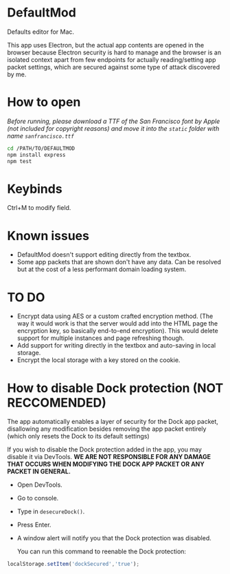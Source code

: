 # DefaultMod

Defaults editor for Mac.

This app uses Electron, but the actual app contents are opened in the browser because Electron security is hard to manage and the browser is an isolated context apart from few endpoints for actually reading/setting app packet settings, which are secured against some type of attack discovered by me.

# How to open

*Before running, please download a TTF of the San Francisco font by Apple (not included for copyright reasons) and move it into the ```static``` folder with name ```sanfrancisco.ttf```*

```sh
cd /PATH/TO/DEFAULTMOD
npm install express
npm test
```

# Keybinds

Ctrl+M to modify field.

# Known issues

- DefaultMod doesn't support editing directly from the textbox.
- Some app packets that are shown don't have any data. Can be resolved but at the cost of a less performant domain loading system.

# TO DO

- Encrypt data using AES or a custom crafted encryption method. (The way it would work is that the server would add into the HTML page the encryption key, so basically end-to-end encryption). This would delete support for multiple instances and page refreshing though.
- Add support for writing directly in the textbox and auto-saving in local storage.
- Encrypt the local storage with a key stored on the cookie.

# How to disable Dock protection (NOT RECCOMENDED)
The app automatically enables a layer of security for the Dock app packet, disallowing any modification besides removing the app packet entirely (which only resets the Dock to its default settings)

If you wish to disable the Dock protection added in the app, you may disable it via DevTools. **WE ARE NOT RESPONSIBLE FOR ANY DAMAGE THAT OCCURS WHEN MODIFYING THE DOCK APP PACKET OR ANY PACKET IN GENERAL.**

- Open DevTools.
- Go to console.
- Type in ```desecureDock()```.
- Press Enter.
- A window alert will notify you that the Dock protection was disabled.

  You can run this command to reenable the Dock protection:

```js
localStorage.setItem('dockSecured','true');
```
